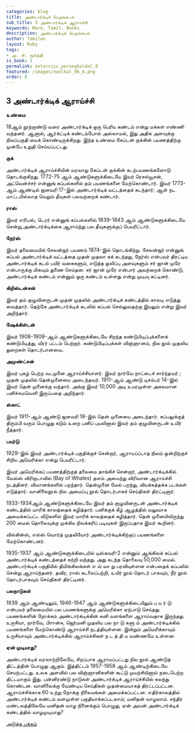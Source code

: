 ```yaml
---
categories: blog
title: அண்டார்க்டிக் பெருங்கடல்
sub_title: 3 அண்டார்க்டிக் ஆராய்ச்சி
keywords: More, Tamil, Books
description: அண்டார்க்டிக் பெருங்கடல்
author: Tamilan
layout: Ruby
tags:
- அ. கி. மூர்த்தி
is_book: 1
permalink: antarciic_perungkaldal_8
featured: /images/noolkal_96_6.png
order: 8
---
```



## 3 அண்டார்க்டிக் ஆராய்ச்சி

**உண்மை**

18ஆம் நூற்றாண்டு வரை அண்டார்க்டிக் ஒரு பெரிய கண்டம் என்று மக்கள் எண்ணி வந்தனர். ஆனால், ஆர்க்ட்டிக் கண்டம்போல் அல்லாமல், இது அதிக அளவுக்கு நிலப்பகுதி யைக் கொண்டிருக்கிறது. இந்த உண்மை கேப்டன் குக்கின் பயணத்திற்கு முன்பே உறுதி செய்யப்பட்டது.

**குக்**

அண்டார்க்டிக் ஆராய்ச்சியின் வரலாறு கேப்டன் குக்கின் கடற்பயணங்களோடு தொடங்குகிறது. 1772-75 ஆம் ஆண்டுகளுக்கிடையே இவர் ரெசல்யூசன், அட்வென்ச்சர் என்னுங் கப்பல்களில் தம் பயணங்களை மேற்கொண்டார். இவர் 1773-ஆம் ஆண்டில் ஜனவரி 17-இல் அண்டார்க்டிக் வட்டத்தைக் கடந்தார்; ஆள் நட மாட்டமில்லாத வெறும் தீவுகள் பலவற்றைக் கண்டார்.

**ராஸ்**

இவர் எரிபஸ், டெரர் என்னுங் கப்பல்களில் 1839-1843 ஆம் ஆண்டுகளுக்கிடையே சென்று,அண்டார்க்டிக்கை ஆராய்ந்து பல தீவுகளுக்குப் பெயரிட்டார்.

**நேர்ஸ்**

இவர் தலைமையில் சேலன்ஜர் பயணம் 1874-இல் தொடங்கிற்று. சேலன்ஜர் என்னுங் கப்பல் அண்டார்க்டிக் வட்டத்தை முதன் முதலா கக் கடந்தது, நேர்ஸ் என்பவர் திரட்டிய அண்டார்க்டிக் கடல் பயிர் வகைகளும், எடுத்த ஒலிப்பு அளவுகளும் சர் ஜான் முரே என்பாருக்கு மிகவும் துணை செய்தன. சர் ஜான் முரே என்பார் அவற்றைக் கொண்டு, அண்டார்க்டிக் கண்டம் என்னும் ஒரு கண்டம் உள்ளது என்று முடிவு கட்டினர்.

**கிறிஸ்டன்சன்**

இவர் தம் குழுவினருடன் முதன் முதலில் அண்டார்க்டிக் கண்டத்தில் காலடி எடுத்து வைத்தார். தெற்கே அண்டார்க்டிக் கடலில் கப்பல் செல்லுவதற்கு இயலும் என்று இவர் அறிந்தார்.

**ஷேக்கிள்டன்**

இவர் 1908-1909-ஆம் ஆண்டுகளுக்கிடையே சிறந்த கண்டுபிடிப்புக்களைக் கண்டுபிடித்து, வீரர் பட்டம் பெற்றார். கண்டுபிடிப்புக்கள் விஞ்ஞானம், நில நூல் முதலிய துறைகள் தொடர்பானவை.

**அமுண்ட்சன்**

இவர் புகழ் பெற்ற வடமுனை ஆராய்ச்சியாளர். இவர் நார்வே நாட்டைச் சார்ந்தவர் ; முதன் முதலில் தென்முனையை அடைந்தவர். 1911-ஆம் ஆண்டு டிசம்பர் 14-இல் இவர் தென் முனைக்கு வந்தார். அங்கு இவர் 10,000 அடி உயரமுள்ள அகலமான பனிச்சமவெளி இருப்பதை அறிந்தார்.

**ஸ்காட்**

இவர் 1911-ஆம் ஆண்டு ஜனவரி 18-இல் தென் முனையை அடைந்தார். கப்பலுக்குத் திரும்பி வரும் பொழுது கடும் உறை பனிப் புயலினால் இவர் தம் குழுவினருடன் உயிர் நீத்தார்.

**பயர்டு**

1929-இல் இவர் அண்டார்க்டிக் பகுதிக்குச் சென்றார், ஆராயப்ப்டாத நிலம் ஒன்றிற்குச் சிறிய அமெரிக்கா என்று பெயரிட்டார்.

இவர் அமெரிக்கப் பயணத்திற்குத் தலைமை தாங்கிச் சென்றார், அண்டார்க்டிக்கில் வேல்ஸ் விரிகுடாவில் (Bay of Whales) தளம் அமைந்து விரிவான ஆராய்ச்சி நடத்தினர். விமானங்களில் பறந்தார். தென்முனை மேல் பறந்து, வியக்கத்தக்க படங்கள் எடுத்தார். வானிலைநூல் நில அமைப்பு நூல் தொடர்பாகச் செய்திகள் திரட்டினார்.

1933-1934ஆம் ஆண்டுகளுக்கிடையே இவர் தம் குழுவினருடன் அண்டார்க்டிக் கண்டத்தில் மாரிக் காலத்தைக் கழித்தார். பனிக்குக் கீழ் ஆழத்தில் வலுவாக அமைக்கப்பட்ட வீடுகளில் இவர் மாரிக் காலத்தைக் கழித்தார். தென் முனையிலிருந்து 200 மைல் தொலைவுக்கு முக்கிய நிலக்கரிப் படிவுகள் இருப்பதாக இவர் கூறினர்.

வில்கின்ஸ், எல்ஸ் வொர்த் முதலியோர் அண்டார்க்டிக்கிற்குப் பயணங்களை மேற்கொண்டனர்.

1935-1937 ஆம் ஆண்டுகளுக்கிடையில் டிஸ்கவரி-2 என்னும் ஆங்கிலக் கப்பல் அண்டார்க்டிக் கண்டத்தைச் சுற்றி வந்தது. அது கடந்த தொலைவு 50,000 மைல். அண்டார்க்டிக் பகுதியில் திமிங்கிலங்கள் எ வ் வா று பரவியுள்ளன என்பதைக் கப்பலில் சென்று ஆராய்ந்தனர். தவிர, ராஸ் கடலைப்பற்றி, உயிர் நூல் தொடர் பாகவும், நீர் நூல் தொடர்பாகவும் செய்திகள் திரட்டினர்.

**பலநாடுகள்**

1939 ஆம் ஆண்டிலும், 1946-1947 ஆம் ஆண்டுகளுக்கிடையிலும் ப ய ர் டு என்பவர் தலைமையில் பல பயணங்களுக்கு அமெரிக்கா ஏற்பாடு செய்தது. பயணங்களின் நோக்கம் அண்டார்க்டிக்கின் கனி வளங்களை ஆராய்வதாக இருந்தது. உருசியா, நார்வே, பிாான்சு, ஜெர்மனி முதலிய பல நா டு களு ம் அண்டார்க்டிக்கில் பயணங்களை மேற்கொண்டு ஆராய்ச்சி நடத்தியுள்ளன. இன்றும் அமெரிக்காவும் உருசியாவும் அண்டார்க்டிக்கில் ஆராய்ச்சிகள் ந ட த் தி ய வண்ணமே உள்ளன.

**ஏன் முடியாது?**

அண்டார்க்டிக் வரலாற்றிலேயே, சிறப்பாக ஆராயப்பட்டது நில நூல் ஆண்டுத் திட்டத்தின் பொழுது ஆகும். இத்திட்டம் 1957-1958 ஆம் ஆண்டிற்கிடையே செயற்பட்டது. உலக அளவில் பல விஞ்ஞானிகளின் கூட்டு முயற்சியினால் நடைபெற்ற திட்டமாகும் இது. பன்னிரண்டு நாடுகள் அண்டார்க்டிக் ஆராய்ச்சியில் கலந்து கொண்டன. வானிலைக்கு வேண்டிய செய்திகள் முதன்மையாகத் திரட்டப்பட்டன. ஆராய்ச்சிக்காக 60 உற்று நோக்கு நிலையங்கள் அமைக்கப்பட்டன. எதிர்காலத்தில் அண்டார்க்டிக் கண்டம் வளமுள்ள பகுதியாக்கப்படலாம்; மனிதன் வாழலாம். சந்திர மண்டலத்திலேயே மனிதன் வாழ நினைக்கும் பொழுது, ஏன் அவன் அண்டார்க்டிக் கண்டத்தில் வாழமுடியாது?

[அடுத்த பக்கம்](antarciic_perungkaldal_9)